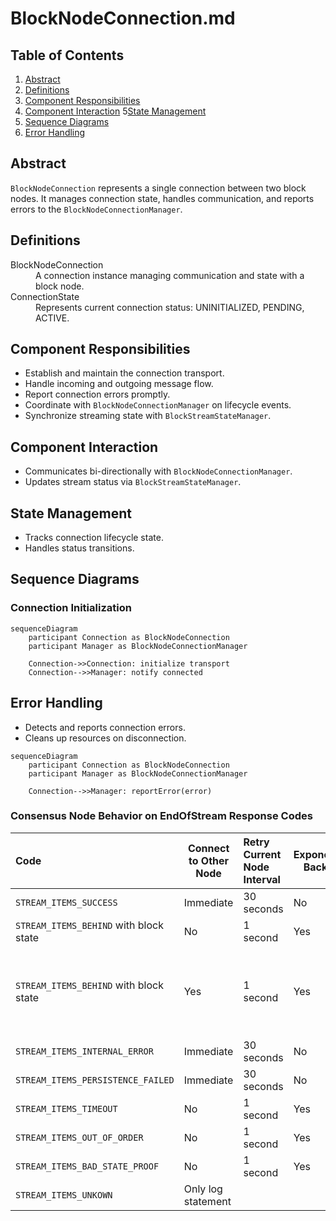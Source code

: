 # BlockNodeConnection.md

## Table of Contents

1. [Abstract](#abstract)
2. [Definitions](#definitions)
3. [Component Responsibilities](#component-responsibilities)
4. [Component Interaction](#component-interaction)
   5[State Management](#state-management)
5. [Sequence Diagrams](#sequence-diagrams)
6. [Error Handling](#error-handling)

## Abstract

`BlockNodeConnection` represents a single connection between two block nodes.
It manages connection state, handles communication, and reports errors to the `BlockNodeConnectionManager`.

## Definitions

<dl>
<dt>BlockNodeConnection</dt>
<dd>A connection instance managing communication and state with a block node.</dd>

<dt>ConnectionState</dt>
<dd>Represents current connection status: UNINITIALIZED, PENDING, ACTIVE.</dd>
</dl>

## Component Responsibilities

- Establish and maintain the connection transport.
- Handle incoming and outgoing message flow.
- Report connection errors promptly.
- Coordinate with `BlockNodeConnectionManager` on lifecycle events.
- Synchronize streaming state with `BlockStreamStateManager`.

## Component Interaction

- Communicates bi-directionally with `BlockNodeConnectionManager`.
- Updates stream status via `BlockStreamStateManager`.

## State Management

- Tracks connection lifecycle state.
- Handles status transitions.

## Sequence Diagrams

### Connection Initialization

```mermaid
sequenceDiagram
    participant Connection as BlockNodeConnection
    participant Manager as BlockNodeConnectionManager

    Connection->>Connection: initialize transport
    Connection-->>Manager: notify connected
```

## Error Handling

- Detects and reports connection errors.
- Cleans up resources on disconnection.

```mermaid
sequenceDiagram
    participant Connection as BlockNodeConnection
    participant Manager as BlockNodeConnectionManager

    Connection-->>Manager: reportError(error)
```

### Consensus Node Behavior on EndOfStream Response Codes

| Code                                   | Connect to Other Node | Retry Current Node Interval | Exponential Backoff | Max Retry Delay |                         EndOfStream limit within timespan                          |
|:---------------------------------------|-----------------------|:----------------------------|---------------------|-----------------|------------------------------------------------------------------------------------|
| `STREAM_ITEMS_SUCCESS`                 | Immediate             | 30 seconds                  | No                  | 10 seconds      |                                                                                    |
| `STREAM_ITEMS_BEHIND` with block state | No                    | 1 second                    | Yes                 | 10 seconds      |                                                                                    |
| `STREAM_ITEMS_BEHIND` with block state | Yes                   | 1 second                    | Yes                 | 10 seconds      | CN sends EndStream to indicate the BN to look for the block from other Block Nodes |
| `STREAM_ITEMS_INTERNAL_ERROR`          | Immediate             | 30 seconds                  | No                  | 10 seconds      |                                                                                    |
| `STREAM_ITEMS_PERSISTENCE_FAILED`      | Immediate             | 30 seconds                  | No                  | 10 seconds      |                                                                                    |
| `STREAM_ITEMS_TIMEOUT`                 | No                    | 1 second                    | Yes                 | 10 seconds      |                                                                                    |
| `STREAM_ITEMS_OUT_OF_ORDER`            | No                    | 1 second                    | Yes                 | 10 seconds      |                                                                                    |
| `STREAM_ITEMS_BAD_STATE_PROOF`         | No                    | 1 second                    | Yes                 | 10 seconds      |                                                                                    |
| `STREAM_ITEMS_UNKOWN`                  | Only log statement    |                             |                     |                 |                                                                                    |
